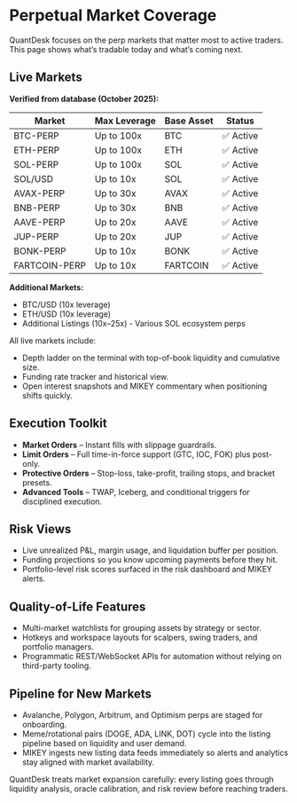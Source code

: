 # Perpetual Market Coverage

QuantDesk focuses on the perp markets that matter most to active traders. This page shows what’s tradable today and what’s coming next.

## Live Markets

**Verified from database (October 2025):**

| Market | Max Leverage | Base Asset | Status |
|--------|--------------|------------|--------|
| BTC-PERP | Up to 100x | BTC | ✅ Active |
| ETH-PERP | Up to 100x | ETH | ✅ Active |
| SOL-PERP | Up to 100x | SOL | ✅ Active |
| SOL/USD | Up to 10x | SOL | ✅ Active |
| AVAX-PERP | Up to 30x | AVAX | ✅ Active |
| BNB-PERP | Up to 30x | BNB | ✅ Active |
| AAVE-PERP | Up to 20x | AAVE | ✅ Active |
| JUP-PERP | Up to 20x | JUP | ✅ Active |
| BONK-PERP | Up to 10x | BONK | ✅ Active |
| FARTCOIN-PERP | Up to 10x | FARTCOIN | ✅ Active |

**Additional Markets:**
- BTC/USD (10x leverage)
- ETH/USD (10x leverage)
- Additional Listings (10x–25x) - Various SOL ecosystem perps

All live markets include:
- Depth ladder on the terminal with top-of-book liquidity and cumulative size.
- Funding rate tracker and historical view.
- Open interest snapshots and MIKEY commentary when positioning shifts quickly.

## Execution Toolkit

- **Market Orders** – Instant fills with slippage guardrails.
- **Limit Orders** – Full time-in-force support (GTC, IOC, FOK) plus post-only.
- **Protective Orders** – Stop-loss, take-profit, trailing stops, and bracket presets.
- **Advanced Tools** – TWAP, Iceberg, and conditional triggers for disciplined execution.

## Risk Views

- Live unrealized P&L, margin usage, and liquidation buffer per position.
- Funding projections so you know upcoming payments before they hit.
- Portfolio-level risk scores surfaced in the risk dashboard and MIKEY alerts.

## Quality-of-Life Features

- Multi-market watchlists for grouping assets by strategy or sector.
- Hotkeys and workspace layouts for scalpers, swing traders, and portfolio managers.
- Programmatic REST/WebSocket APIs for automation without relying on third-party tooling.

## Pipeline for New Markets

- Avalanche, Polygon, Arbitrum, and Optimism perps are staged for onboarding.
- Meme/rotational pairs (DOGE, ADA, LINK, DOT) cycle into the listing pipeline based on liquidity and user demand.
- MIKEY ingests new listing data feeds immediately so alerts and analytics stay aligned with market availability.

QuantDesk treats market expansion carefully: every listing goes through liquidity analysis, oracle calibration, and risk review before reaching traders.
